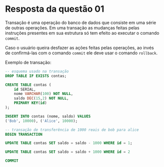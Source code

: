 # Resposta da questão 01

Transação é uma operação do banco de dados que consiste em
uma série de outras operações. Em uma transação as mudanças
feitas pelas instruções presentes em sua estrutura só tem
efeito ao executar o comando `commit`.

Caso o usuário queira desfazer as ações feitas pelas operações,
ao invés de confirmá-las com o comando `commit` ele deve usar
o comando `rollback`.

Exemplo de transação:

```sql
-- esquema usado na transação
DROP TABLE IF EXISTS contas;

CREATE TABLE contas (
    id SERIAL,
    nome VARCHAR(100) NOT NULL,
    saldo DEC(15,2) NOT NULL,
    PRIMARY KEY(id)
);

INSERT INTO contas (nome, saldo) VALUES
('Bob', 10000), ('Alice', 10000);

-- transação de transferência de 1000 reais de bob para alice
BEGIN TRANSACTION

UPDATE TABLE contas SET saldo = saldo - 1000 WHERE id = 1;

UPDATE TABLE contas SET saldo = saldo + 1000 WHERE id = 2

COMMIT
```
